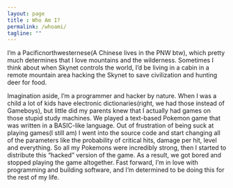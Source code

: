 ```yaml
---
layout: page
title : Who Am I?
permalink: /whoami/
tagline: ""
---
```

I’m a Pacificnorthwesternese(A Chinese lives in the PNW btw), which pretty much determines that I love mountains and the wilderness. Sometimes I think about when Skynet controls the world, I’d be living in a cabin in a remote mountain area hacking the Skynet to save civilization and hunting deer for food.

Imagination aside, I’m a programmer and hacker by nature. When I was a child a lot of kids have electronic dictionaries(right, we had those instead of Gameboys), but little did my parents knew that I actually had games on those stupid study machines. We played a text-based Pokemon game that was written in a BASIC-like language. Out of frustration of being suck at playing games(I still am) I went into the source code and start changing all of the parameters like the probability of critical hits, damage per hit, level and everything. So all my Pokemons were incredibly strong, then I started to distribute this “hacked” version of the game. As a result, we got bored and stopped playing the game altogether. Fast forward, I’m in love with programming and building software, and I’m determined to be doing this for the rest of my life.

